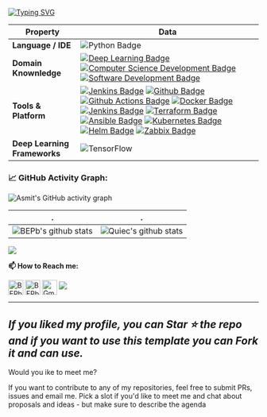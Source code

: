 [![Typing SVG](https://readme-typing-svg.herokuapp.com?color=%2336BCF7&center=true&vCenter=true&width=600&lines=Hi+there+👋,+I+am+Tahe+Yavuzer;+Welcome+to+My+Github+Profile!;+I+am+currently+developing+myself+in+DevOps+field;+Always+learning+new+things)](https://git.io/typing-svg)

Property | Data
--- | --- 
**Language / IDE**  | ![Python Badge](https://img.shields.io/badge/-Python-3776AB?style=flat&logo=Python&logoColor=white)
**Domain Knownledge**  | [![Deep Learning Badge](https://img.shields.io/badge/-Deep%20Learning-000099?style=flat&logoColor=white)](https://github.com/theyvzr/theyvzr) [![Computer Science Development Badge](https://img.shields.io/badge/-Computer%20Science-4C0099?style=flat&logoColor=white)](https://github.com/search?q=user%3Atheyvzr&type=Repositories) [![Software Development Badge](https://img.shields.io/badge/-Software%20Development-004C99?style=flat&logoColor=white)](https://github.com/search?q=user%3Atheyvzr&type=Repositories) 
**Tools & Platform** | [![Jenkins Badge](https://img.shields.io/badge/-Jenkins-2088FF?style=flat&logo=Jenkins&logoColor=white)](https://github.com/theyvzr/theyvzr) [![Github Badge](https://img.shields.io/badge/-Github%20-2088FF?style=flat&logo=Github&logoColor=white)](https://github.com/theyvzr/theyvzr) [![Github Actions Badge](https://img.shields.io/badge/-Git%20-2088FF?style=flat&logo=Git&logoColor=white)](https://github.com/theyvzr/theyvzr) [![Docker Badge](https://img.shields.io/badge/-Docker%20-2088FF?style=flat&logo=Docker&logoColor=white)](https://github.com/theyvzr/theyvzr) [![Jenkins Badge](https://img.shields.io/badge/-Jenkins%20-2088FF?style=flat&logo=Jenkins&logoColor=white)](https://github.com/theyvzr/theyvzr) [![Terraform Badge](https://img.shields.io/badge/-Terraform%20-2088FF?style=flat&logo=Terraform&logoColor=white)](https://github.com/theyvzr/theyvzr) [![Ansible Badge](https://img.shields.io/badge/-Ansible%20-2088FF?style=flat&logo=Ansible&logoColor=white)](https://github.com/theyvzr/theyvzr) [![Kubernetes Badge](https://img.shields.io/badge/-Kubernetes%20-2088FF?style=flat&logo=Kubernetes&logoColor=white)](https://github.com/theyvzr/theyvzr) [![Helm Badge](https://img.shields.io/badge/-Helm%20-2088FF?style=flat&logo=Helm&logoColor=white)](https://github.com/theyvzr/theyvzr) [![Zabbix Badge](https://img.shields.io/badge/-Zabbix%20-2088FF?style=flat&logo=Zabbix&logoColor=white)](https://github.com/theyvzr/theyvzr)
**Deep Learning Frameworks**  | ![TensorFlow](http://img.shields.io/badge/-TensorFlow-eee?style=flat-square&logo=tensorflow&logoColor=FF6F00)


<!--   GitHub stats graph -->
### 📈 GitHub Activity Graph:
![Asmit's GitHub activity graph](https://activity-graph.herokuapp.com/graph?username=BEPb&hide_border=true&theme=redical)

 . | .
--- | --- 
![BEPb's github stats](https://github-readme-stats.vercel.app/api?username=BEPb&show_icons=true&theme=radical&include_all_commits=true) | ![Quiec's github stats](https://github-readme-stats.vercel.app/api/top-langs/?username=BEPb&theme=radical&layout=compact)

<img src="https://github-readme-streak-stats.herokuapp.com/?user=BEPb"></img>


**📫 How to Reach me:**
<p align="left">
<a href="https://twitter.com/noname85071193" target="blank"><img align="center" src="https://raw.githubusercontent.com/BEPb/BEPb/master/assets/twitter.svg" alt="BEPb" height="30" width="30" /></a>
<a href="https://linkedin.com/in/andrej-marinchenko-0445b7214" target="blank"><img align="center" src="https://raw.githubusercontent.com/BEPb/BEPb/master/assets/linkedin.svg" alt="BEPb" height="30" width="30" /></a>
<a href="mailto:andrej.marinchenko@gmail.com" target="blank"><img align="center" src="https://raw.githubusercontent.com/BEPb/BEPb/master/assets/gmail.svg" alt="Gmail" height="30" width="30" /></a>
<a href="https://api.whatsapp.com/send?phone=+375333333355" alt="Connect on Whatsapp"> <img src="https://img.shields.io/badge/WHATSAPP-%2325D366.svg?&style=for-the-badge&logo=whatsapp&logoColor=white" /> </a>
</p>



---
  *If you liked my profile, you can Star ⭐ the repo and if you want to use this template you can Fork it and can use.*
---
Would you ike to meet me?

If you want to contribute to any of my repositories, feel free to submit PRs, issues and email me. Pick a slot if you'd like to meet me and chat about proposals and ideas - but make sure to describe the agenda
  
